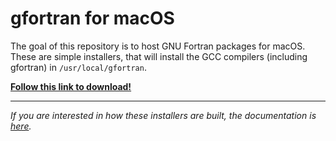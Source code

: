 # gfortran for macOS

The goal of this repository is to host GNU Fortran packages for macOS. These are simple installers, that will install the GCC compilers (including gfortran) in `/usr/local/gfortran`.

**[Follow this link to download!](https://github.com/fxcoudert/gfortran-for-macOS/releases)**

----

*If you are interested in how these installers are built, the documentation is [here](build_package.md).*
